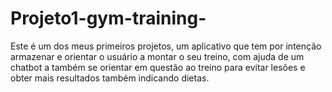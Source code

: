 # Projeto1-gym-training-
Este é um dos meus primeiros projetos, um aplicativo que tem por intenção armazenar e orientar o usuário a montar o seu treino, com ajuda de um chatbot a também se orientar em questão ao treino para evitar lesões e obter mais resultados também indicando dietas.
